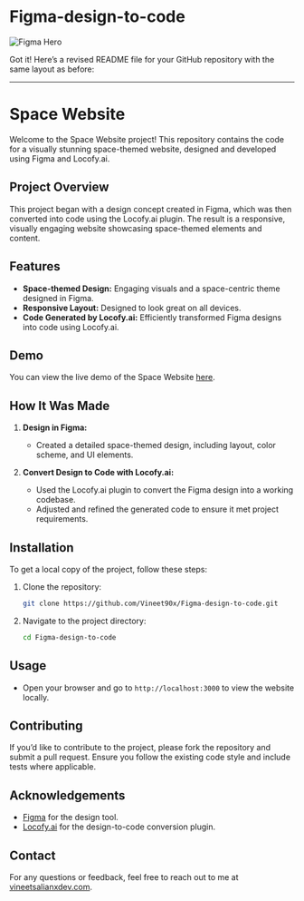 # Figma-design-to-code

![Figma Hero](https://api.athleticsnyc.site/wp-content/uploads/2020/08/Figma_Hero.gif)

Got it! Here’s a revised README file for your GitHub repository with the same layout as before:

---

# Space Website

Welcome to the Space Website project! This repository contains the code for a visually stunning space-themed website, designed and developed using Figma and Locofy.ai.

## Project Overview

This project began with a design concept created in Figma, which was then converted into code using the Locofy.ai plugin. The result is a responsive, visually engaging website showcasing space-themed elements and content.

## Features

- **Space-themed Design:** Engaging visuals and a space-centric theme designed in Figma.
- **Responsive Layout:** Designed to look great on all devices.
- **Code Generated by Locofy.ai:** Efficiently transformed Figma designs into code using Locofy.ai.

## Demo

You can view the live demo of the Space Website [here](https://space-www.netlify.app/).

## How It Was Made

1. **Design in Figma:**
   - Created a detailed space-themed design, including layout, color scheme, and UI elements.

2. **Convert Design to Code with Locofy.ai:**
   - Used the Locofy.ai plugin to convert the Figma design into a working codebase.
   - Adjusted and refined the generated code to ensure it met project requirements.

## Installation

To get a local copy of the project, follow these steps:

1. Clone the repository:
   ```bash
   git clone https://github.com/Vineet90x/Figma-design-to-code.git
   ```

2. Navigate to the project directory:
   ```bash
   cd Figma-design-to-code
   ```

## Usage

- Open your browser and go to `http://localhost:3000` to view the website locally.

## Contributing

If you’d like to contribute to the project, please fork the repository and submit a pull request. Ensure you follow the existing code style and include tests where applicable.

## Acknowledgements

- [Figma](https://www.figma.com/) for the design tool.
- [Locofy.ai](https://www.locofy.ai/) for the design-to-code conversion plugin.

## Contact

For any questions or feedback, feel free to reach out to me at [vineetsalianxdev.com](mailto:vineetsalianxdev.com).

